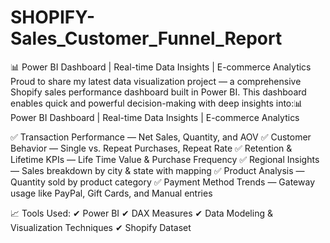 # SHOPIFY-Sales_Customer_Funnel_Report

📊 Power BI Dashboard | Real-time Data Insights | E-commerce Analytics  Proud to share my latest data visualization project — a comprehensive Shopify sales performance dashboard built in Power BI. This dashboard enables quick and powerful decision-making with deep insights into:📊 Power BI Dashboard | Real-time Data Insights | E-commerce Analytics

✅ Transaction Performance — Net Sales, Quantity, and AOV
✅ Customer Behavior — Single vs. Repeat Purchases, Repeat Rate
✅ Retention & Lifetime KPIs — Life Time Value & Purchase Frequency
✅ Regional Insights — Sales breakdown by city & state with mapping
✅ Product Analysis — Quantity sold by product category
✅ Payment Method Trends — Gateway usage like PayPal, Gift Cards, and Manual entries

📈 Tools Used:
✔ Power BI
✔ DAX Measures
✔ Data Modeling & Visualization Techniques
✔ Shopify Dataset
